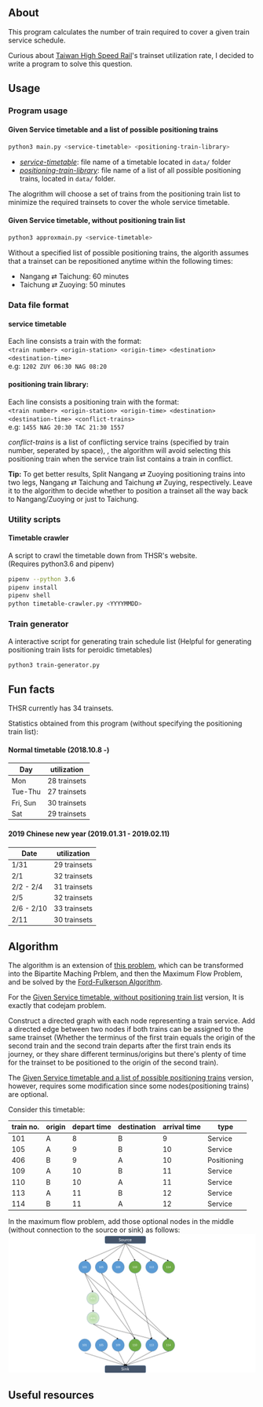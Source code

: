 ## About
This program calculates the number of train required to cover a given train service schedule.

Curious about [Taiwan High Speed Rail](https://www.thsrc.com.tw/index.html)'s trainset utilization rate, I decided to write a program to solve this question.
## Usage
### Program usage
#### Given Service timetable and a list of possible positioning trains
```bash
python3 main.py <service-timetable> <positioning-train-library>
```
- [*service-timetable*](#service-timetable): file name of a timetable located in ```data/``` folder
- [*positioning-train-library*](#positioning-train-library): file name of a list of all possible positioning trains, located in ```data/``` folder.

The alogrithm will choose a set of trains from the positioning train list to minimize the required trainsets to cover the whole service timetable.
#### Given Service timetable, without positioning train list
```bash
python3 approxmain.py <service-timetable>
```
Without a specified list of possible positioning trains, the algorith assumes that a trainset can be repositioned anytime within the following times:
- Nangang ⇄ Taichung: 60 minutes
- Taichung ⇄ Zuoying: 50 minutes
### Data file format
#### service timetable
Each line consists a train with the format:\
```<train number> <origin-station> <origin-time> <destination> <destination-time>```\
e.g: ```1202 ZUY 06:30 NAG 08:20```
#### positioning train library:
Each line consists a positioning train with the format:\
```<train number> <origin-station> <origin-time> <destination> <destination-time> <conflict-trains>```\
e.g: ```1455 NAG 20:30 TAC 21:30 1557```

*conflict-trains* is a list of conflicting service trains (specified by train number, seperated by space), , the algorithm will avoid selecting this positioning train when the service train list contains a train in conflict.

**Tip:** To get better results, Split Nangang ⇄ Zuoying positioning trains into two legs, Nangang ⇄ Taichung and Taichung ⇄ Zuying, respectively. Leave it to the algorithm to decide whether to position a trainset all the way back to Nangang/Zuoying or just to Taichung. 

### Utility scripts
#### Timetable crawler
A script to crawl the timetable down from THSR's website.\
(Requires python3.6 and pipenv)

```bash
pipenv --python 3.6
pipenv install
pipenv shell
python timetable-crawler.py <YYYYMMDD>
```
### Train generator
A interactive script for generating train schedule list (Helpful for generating positioning train lists for peroidic timetables)

```bash
python3 train-generator.py
```
## Fun facts
THSR currently has 34 trainsets.

Statistics obtained from this program (without specifying the positioning train list):
#### Normal timetable (2018.10.8 -)

| Day        | utilization    |
|------------|---------------|
| Mon        | 28 trainsets  |
| Tue-Thu    | 27 trainsets  |
| Fri, Sun   | 30 trainsets  |
| Sat        | 29 trainsets  |

#### 2019 Chinese new year (2019.01.31 - 2019.02.11)
| Date       | utilization    |
|------------|---------------|
| 1/31       | 29 trainsets  |
| 2/1        | 32 trainsets  |
| 2/2 - 2/4  | 31 trainsets  |
| 2/5        | 32 trainsets  |
| 2/6 - 2/10 | 33 trainsets  |
| 2/11       | 30 trainsets  |

## Algorithm
The algorithm is an extension of [this problem](https://code.google.com/codejam/contest/dashboard?c=204113#s=a&a=2), which can be transformed into the Bipartite Maching Prblem, and then the Maximum Flow Problem, and be solved by the [Ford-Fulkerson Algorithm](https://en.wikipedia.org/wiki/Ford%E2%80%93Fulkerson_algorithm).

For the [Given Service timetable, without positioning train list](#given-service-timetable-without-positioning-train-list) version, It is exactly that codejam problem.

Construct a directed graph with each node representing a train service. Add a directed edge between two nodes if both trains can be assigned to the same trainset (Whether the terminus of the first train equals the origin of the second train and the second train departs after the first train ends its journey, or they share different terminus/origins but there's plenty of time for the trainset to be positioned to the origin of the second train).

The [Given Service timetable and a list of possible positioning trains](#given-service-timetable-and-a-list-of-possible-positioning-trains) version, however, requires some modification since some nodes(positioning trains) are optional.

Consider this timetable:

| train no. | origin   | depart time | destination | arrival time | type       |
|-----------|----------|-------------|-------------|--------------|------------|
| 101       | A        | 8           | B           | 9            | Service    |
| 105       | A        | 9           | B           | 10           | Service    |
| 406       | B        | 9           | A           | 10           | Positioning|
| 109       | A        | 10          | B           | 11           | Service    |
| 110       | B        | 10          | A           | 11           | Service    |
| 113       | A        | 11          | B           | 12           | Service    |
| 114       | B        | 11          | A           | 12           | Service    |

In the maximum flow problem, add those optional nodes in the middle (without connection to the source or sink) as follows:
![directed graph](img/positioning-train-directed-graph.png)
## Useful resources
